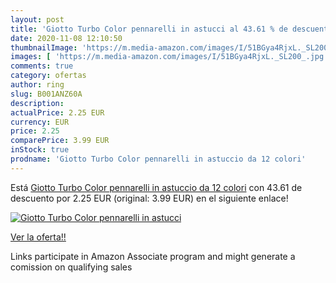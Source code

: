 ```yaml
---
layout: post
title: 'Giotto Turbo Color pennarelli in astucci al 43.61 % de descuento'
date: 2020-11-08 12:10:50
thumbnailImage: 'https://m.media-amazon.com/images/I/51BGya4RjxL._SL200_.jpg'
images: [ 'https://m.media-amazon.com/images/I/51BGya4RjxL._SL200_.jpg' ]
comments: true
category: ofertas
author: ring
slug: B001ANZ60A
description:
actualPrice: 2.25 EUR
currency: EUR
price: 2.25
comparePrice: 3.99 EUR
inStock: true
prodname: 'Giotto Turbo Color pennarelli in astuccio da 12 colori'
---
```


Está [Giotto Turbo Color pennarelli in astuccio da 12 colori](https://www.amazon.it/dp/B001ANZ60A/?tag=tolees00-21) con 43.61 de descuento por 2.25 EUR (original: 3.99 EUR) en el siguiente enlace!

[![Giotto Turbo Color pennarelli in astucci](https://m.media-amazon.com/images/I/51BGya4RjxL._SL200_.jpg)](https://www.amazon.it/dp/B001ANZ60A/?tag=tolees00-21)

[Ver la oferta!!](https://www.amazon.it/dp/B001ANZ60A/?tag=tolees00-21)

Links participate in Amazon Associate program and might generate a comission on qualifying sales


